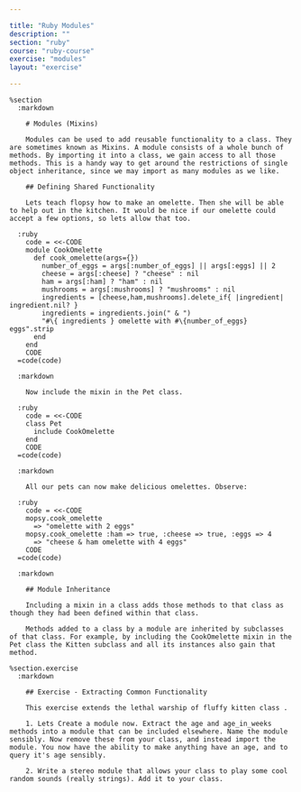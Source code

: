 ```yaml
---

title: "Ruby Modules"
description: ""
section: "ruby"
course: "ruby-course"
exercise: "modules"
layout: "exercise"

---
```


    %section
      :markdown

        # Modules (Mixins)

        Modules can be used to add reusable functionality to a class. They are sometimes known as Mixins. A module consists of a whole bunch of methods. By importing it into a class, we gain access to all those methods. This is a handy way to get around the restrictions of single object inheritance, since we may import as many modules as we like.

        ## Defining Shared Functionality

        Lets teach flopsy how to make an omelette. Then she will be able to help out in the kitchen. It would be nice if our omelette could accept a few options, so lets allow that too.

      :ruby
        code = <<-CODE
        module CookOmelette
          def cook_omelette(args={})
            number_of_eggs = args[:number_of_eggs] || args[:eggs] || 2
            cheese = args[:cheese] ? "cheese" : nil
            ham = args[:ham] ? "ham" : nil
            mushrooms = args[:mushrooms] ? "mushrooms" : nil
            ingredients = [cheese,ham,mushrooms].delete_if{ |ingredient| ingredient.nil? }
            ingredients = ingredients.join(" & ")
            "#\{ ingredients } omelette with #\{number_of_eggs} eggs".strip
          end
        end
        CODE
      =code(code)

      :markdown

        Now include the mixin in the Pet class.

      :ruby
        code = <<-CODE
        class Pet
          include CookOmelette
        end
        CODE
      =code(code)

      :markdown

        All our pets can now make delicious omelettes. Observe:

      :ruby
        code = <<-CODE
        mopsy.cook_omelette
          => "omelette with 2 eggs"
        mopsy.cook_omelette :ham => true, :cheese => true, :eggs => 4
          => "cheese & ham omelette with 4 eggs"
        CODE
      =code(code)

      :markdown

        ## Module Inheritance

        Including a mixin in a class adds those methods to that class as though they had been defined within that class.

        Methods added to a class by a module are inherited by subclasses of that class. For example, by including the CookOmelette mixin in the Pet class the Kitten subclass and all its instances also gain that method.

    %section.exercise
      :markdown

        ## Exercise - Extracting Common Functionality

        This exercise extends the lethal warship of fluffy kitten class .

        1. Lets Create a module now. Extract the age and age_in_weeks methods into a module that can be included elsewhere. Name the module sensibly. Now remove these from your class, and instead import the module. You now have the ability to make anything have an age, and to query it's age sensibly.

        2. Write a stereo module that allows your class to play some cool random sounds (really strings). Add it to your class.
